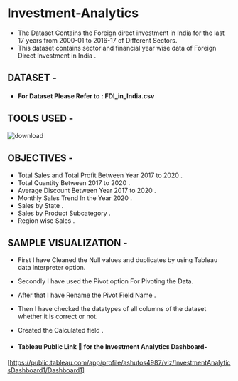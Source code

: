 # Investment-Analytics

* The Dataset Contains the Foreign direct investment in India for the last 17 years from 2000-01 to 2016-17 of Different Sectors.
* This dataset contains sector and financial year wise data of Foreign Direct Investment in India .



## DATASET -

* #### For Dataset Please Refer to : FDI_in_India.csv


## TOOLS USED - 

   ![download](https://user-images.githubusercontent.com/111995863/194266789-c26badc9-68db-4735-a31c-7e98749ab3c6.jpg)
            

## OBJECTIVES - 

* Total Sales and Total Profit Between Year 2017 to 2020 .
* Total Quantity Between 2017 to 2020 .
* Average Discount Between Year 2017 to 2020 .
* Monthly Sales Trend In the Year 2020 .
* Sales by State .
* Sales by Product Subcategory .
* Region wise Sales .


## SAMPLE VISUALIZATION - 


* First I have Cleaned the Null values and duplicates by using Tableau data interpreter option.

* Secondly I have used the Pivot option For Pivoting the Data.

* After that I have Rename the Pivot Field Name .

* Then I have checked the datatypes of all columns of the dataset whether it is correct or not.

* Created the Calculated field .

 





 * #### Tableau Public Link 🔗 for the Investment Analytics Dashboard- 
 [https://public.tableau.com/app/profile/ashutos4987/viz/InvestmentAnalyticsDashboard1/Dashboard1]
